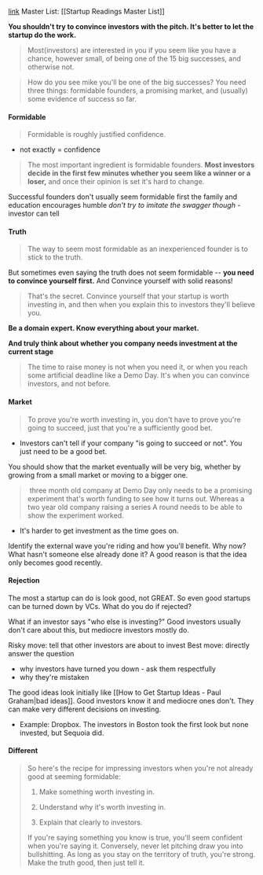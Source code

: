 [link](https://paulgraham.com/convince.html)
Master List: [[Startup Readings Master List]]

**You shouldn't try to convince investors with the pitch. It's better to let the startup do the work.**

> Most(investors) are interested in you if you seem like you have a chance, however small, of being one of the 15 big successes, and otherwise not.

> How do you see mike you'll be one of the big successes? You need three things: formidable founders, a promising market, and (usually) some evidence of success so far.

#### Formidable
> Formidable is roughly justified confidence.
- not exactly = confidence
> The most important ingredient is formidable founders. **Most investors decide in the first few minutes whether you seem like a winner or a loser,** and once their opinion is set it's hard to change.

Successful founders don't usually seem formidable first
	the family and education encourages humble
	*don't try to imitate the swagger though* - investor can tell

#### Truth
> The way to seem most formidable as an inexperienced founder is to stick to the truth.

But sometimes even saying the truth does not seem formidable -- **you need to convince yourself first.**
	And Convince yourself with solid reasons!

> That's the secret. Convince yourself that your startup is worth investing in, and then when you explain this to investors they'll believe you.

**Be a domain expert. Know everything about your market.**

**And truly think about whether you company needs investment at the current stage**
> The time to raise money is not when you need it, or when you reach some artificial deadline like a Demo Day. It's when you can convince investors, and not before.

#### Market
> To prove you're worth investing in, you don't have to prove you're going to succeed, just that you're a sufficiently good bet.
- Investors can't tell if your company "is going to succeed or not". You just need to be a good bet.

You should show that the market eventually will be very big, whether by growing from a small market or moving to a bigger one.

>  three month old company at Demo Day only needs to be a promising experiment that's worth funding to see how it turns out. Whereas a two year old company raising a series A round needs to be able to show the experiment worked.
- It's harder to get investment as the time goes on.

Identify the external wave you're riding and how you'll benefit.
	Why now? What hasn't someone else already done it?
	A good reason is that the idea only becomes good recently.

#### Rejection
The most a startup can do is look good, not GREAT. So even good startups can be turned down by VCs. What do you do if rejected?

What if an investor says "who else is investing?"
	Good investors usually don't care about this, but mediocre investors mostly do.

Risky move: tell that other investors are about to invest
Best move: directly answer the question
- why investors have turned you down - ask them respectfully
- why they're mistaken

The good ideas look initially like [[How to Get Startup Ideas - Paul Graham|bad ideas]]. Good investors know it and mediocre ones don't. They can make very different decisions on investing.
- Example: Dropbox. The investors in Boston took the first look but none invested, but Sequoia did. 

#### Different
> So here's the recipe for impressing investors when you're not already good at seeming formidable:
> 1. Make something worth investing in.  
>       
>     
> 2. Understand why it's worth investing in.  
>       
>     
> 3. Explain that clearly to investors.
> 
> If you're saying something you know is true, you'll seem confident when you're saying it. Conversely, never let pitching draw you into bullshitting. As long as you stay on the territory of truth, you're strong. Make the truth good, then just tell it.